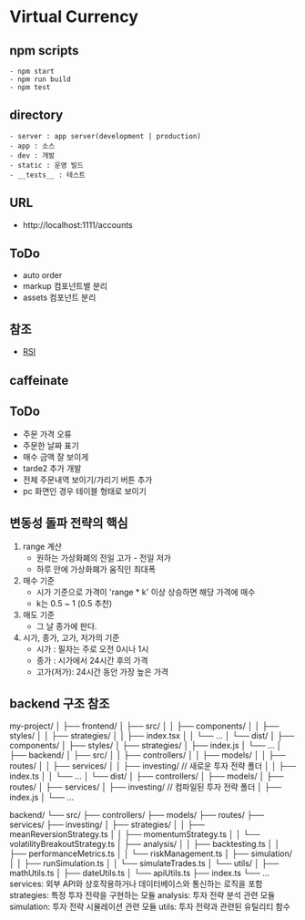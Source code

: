 # Virtual Currency

## npm scripts

    - npm start
    - npm run build
    - npm test

## directory

    - server : app server(development | production)
    - app : 소스
    - dev : 개발
    - static : 운영 빌드
    - __tests__ : 테스트

## URL

-   http://localhost:1111/accounts

## ToDo

-   auto order
-   markup 컴포넌트별 분리
-   assets 컴포넌트 분리

## 참조

-   [RSI](https://blog.naver.com/PostView.naver?blogId=maripsee&logNo=222895780877)

## caffeinate

## ToDo

-   주문 가격 오류
-   주문한 날짜 표기
-   매수 금액 잘 보이게
-   tarde2 추가 개발
-   전체 주문내역 보이기/가리기 버튼 추가
-   pc 화면인 경우 테이블 형태로 보이기

## 변동성 돌파 전략의 핵심

1. range 계산
    - 원하는 가상화폐의 전일 고가 - 전일 저가
    - 하루 안에 가상화폐가 움직인 최대폭
2. 매수 기준
    - 시가 기준으로 가격이 'range \* k' 이상 상승하면 해당 가격에 매수
    - k는 0.5 ~ 1 (0.5 추천)
3. 매도 기준
    - 그 날 종가에 판다.
4. 시가, 종가, 고가, 저가의 기준
    - 시가 : 필자는 주로 오전 0시나 1시
    - 종가 : 시가에서 24시간 후의 가격
    - 고가(저가): 24시간 동안 가장 높은 가격

## backend 구조 참조

my-project/
│
├── frontend/
│ ├── src/
│ │ ├── components/
│ │ ├── styles/
│ │ ├── strategies/
│ │ ├── index.tsx
│ │ └── ...
│ └── dist/
│ ├── components/
│ ├── styles/
│ ├── strategies/
│ ├── index.js
│ └── ...
│
├── backend/
│ ├── src/
│ │ ├── controllers/
│ │ ├── models/
│ │ ├── routes/
│ │ ├── services/
│ │ ├── investing/ // 새로운 투자 전략 폴더
│ │ ├── index.ts
│ │ └── ...
│ └── dist/
│ ├── controllers/
│ ├── models/
│ ├── routes/
│ ├── services/
│ ├── investing/ // 컴파일된 투자 전략 폴더
│ ├── index.js
│ └── ...

backend/
└── src/
├── controllers/
├── models/
├── routes/
├── services/
├── investing/
│ ├── strategies/
│ │ ├── meanReversionStrategy.ts
│ │ ├── momentumStrategy.ts
│ │ └── volatilityBreakoutStrategy.ts
│ ├── analysis/
│ │ ├── backtesting.ts
│ │ ├── performanceMetrics.ts
│ │ └── riskManagement.ts
│ ├── simulation/
│ │ ├── runSimulation.ts
│ │ └── simulateTrades.ts
│ └── utils/
│ ├── mathUtils.ts
│ ├── dateUtils.ts
│ └── apiUtils.ts
├── index.ts
└── ...
services: 외부 API와 상호작용하거나 데이터베이스와 통신하는 로직을 포함
strategies: 특정 투자 전략을 구현하는 모듈
analysis: 투자 전략 분석 관련 모듈
simulation: 투자 전략 시뮬레이션 관련 모듈
utils: 투자 전략과 관련된 유틸리티 함수
